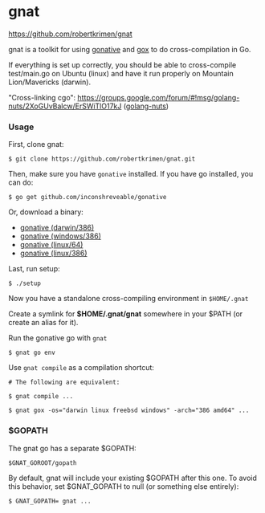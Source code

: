 # gnat

https://github.com/robertkrimen/gnat

gnat is a toolkit for using [gonative](https://github.com/inconshreveable/gonative) and [gox](https://github.com/mitchellh/gox) to do cross-compilation in Go.

If everything is set up correctly, you should be able to cross-compile test/main.go on Ubuntu (linux) and have it run properly on Mountain Lion/Mavericks (darwin).

"Cross-linking cgo": https://groups.google.com/forum/#!msg/golang-nuts/2XoGUvBalcw/ErSWiTlO17kJ ([golang-nuts](https://groups.google.com/forum/#!forum/golang-nuts))

### Usage

First, clone gnat:

    $ git clone https://github.com/robertkrimen/gnat.git

Then, make sure you have `gonative` installed. If you have go installed, you can do:

    $ go get github.com/inconshreveable/gonative

Or, download a binary:

* [gonative (darwin/386)](https://github.com/robertkrimen/gnat/releases/download/2014.1/gonative_darwin_386)
* [gonative (windows/386)](https://github.com/robertkrimen/gnat/releases/download/2014.1/gonative_windows_386.exe)
* [gonative (linux/64)](https://github.com/robertkrimen/gnat/releases/download/2014.1/gonative_linux_amd64)
* [gonative (linux/386)](https://github.com/robertkrimen/gnat/releases/download/2014.1/gonative_linux_386)

Last, run setup:

    $ ./setup

Now you have a standalone cross-compiling environment in `$HOME/.gnat`

Create a symlink for **$HOME/.gnat/gnat** somewhere in your $PATH (or create an alias for it).

Run the gonative go with `gnat`

    $ gnat go env

Use `gnat compile` as a compilation shortcut:

    # The following are equivalent:

    $ gnat compile ...

    $ gnat gox -os="darwin linux freebsd windows" -arch="386 amd64" ...

### $GOPATH

The gnat go has a separate $GOPATH:

    $GNAT_GOROOT/gopath

By default, gnat will include your existing $GOPATH after this one. To avoid this behavior, set $GNAT\_GOPATH to null (or something else entirely):

    $ GNAT_GOPATH= gnat ...
